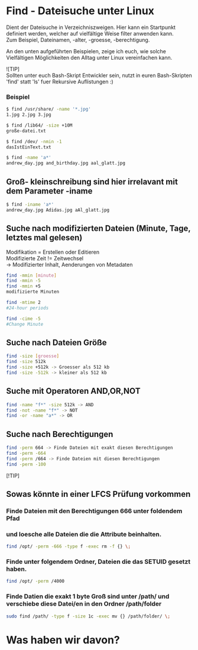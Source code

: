 # Find - Dateisuche unter Linux
Dient der Dateisuche in Verzeichniszweigen. Hier kann ein Startpunkt definiert werden, welcher auf vielfältige Weise filter anwenden kann.<br>
Zum Beispiel, Dateinamen, -alter, -groesse, -berechtigung.<br>

An den unten aufgeführten Beispielen, zeige ich euch, wie solche Vielfältigen Möglichkeiten den Alltag unter Linux vereinfachen kann.<br>

![TIP]<br>
Sollten unter euch Bash-Skript Entwickler sein, nutzt in euren Bash-Skripten 'find' statt 'ls' fuer Rekursive Auflistungen :)
### Beispiel
```bash
$ find /usr/share/ -name '*.jpg'
1.jpg 2.jpg 3.jpg
```

```bash
$ find /lib64/ -size +10M
große-datei.txt
```

```bash
$ find /dev/ -nmin -1
dasIstEinText.txt
```

```bash
$ find -name 'a*'
andrew_day.jpg and_birthday.jpg aal_glatt.jpg
```

## Groß- kleinschreibung sind hier irrelavant mit dem Parameter -iname
```bash
$ find -iname 'a*'
andrew_day.jpg Adidas.jpg aAl_glatt.jpg
```

## Suche nach modifizierten Dateien (Minute, Tage, letztes mal gelesen)

Modifikation = Erstellen oder Editieren<br>
Modifizierte Zeit != Zeitwechsel<br>
-> Modifizierter Inhalt, Aenderungen von Metadaten

```bash
find -mmin [minute]
find -mmin -5
find -mmin +5
modifizierte Minuten
```

```bash
find -mtime 2
#24-hour periods
```

```bash
find -cime -5
#Change Minute
```

## Suche nach Dateien Größe

```bash
find -size [groesse]
find -size 512k
find -size +512k -> Groesser als 512 kb
find -size -512k -> kleiner als 512 kb
```

## Suche mit Operatoren AND,OR,NOT
```bash
find -name "f*" -size 512k -> AND
find -not -name "f*" -> NOT
find -or -name "a*" -> OR
```

## Suche nach Berechtigungen

```bash
find -perm 664 -> Finde Dateien mit exakt diesen Berechtigungen
find -perm -664
find -perm /664 -> Finde Dateien mit diesen Berechtigungen
find -perm -100
```
[!TIP]
## Sowas könnte in einer LFCS Prüfung vorkommen 
### Finde Dateien mit den Berechtigungen 666 unter foldendem Pfad
### und loesche alle Dateien die die Attribute beinhalten.
```bash
find /opt/ -perm -666 -type f -exec rm -f {} \;
```

### Finde unter folgendem Ordner, Dateien die das SETUID gesetzt haben.

```bash
find /opt/ -perm /4000
```

### Finde Datien die exakt 1 byte Groß sind unter /path/ und verschiebe diese Datei/en in den Ordner /path/folder
```bash
sudo find /path/ -type f -size 1c -exec mv {} /path/folder/ \;
```

### 


# Was haben wir davon?